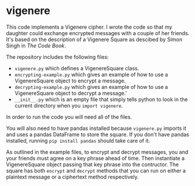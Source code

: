 # vigenere
This code implements a Vigenere cipher. I wrote the code so that my daughter could exchange encrypted messages with a couple of her friends. It's based on the description of a Vigenere Square as descibed by Simon Singh in *The Code Book*.

The repository includes the following files:
* `vigenere.py` which defines a VigenereSquare class.
* `encrypting-example.py` which gives an example of how to use a VigenereSquare object to encrypt a message.
* `decrypting-example.py` which gives an example of how to use a VigenereSquare object to decrypt a message.'
* `__init__.py` which is an empty file that simply tells python to look in the current directory when you `import vigenere`.

In order to run the code you will need all of the files.

You will also need to have pandas installed because `vigenere.py` imports it and uses a pandas DataFrame to store the square. If you don't have pandas installed, running `pip install pandas` should take care of it.

As outlined in the example files, to encrypt and decrypt messages, you and your friends must agree on a key phrase ahead of time. Then instantiate a VigenereSquare object passing that key phrase into the contructor. The square has both `encrypt` and `decrypt` methods that you can run on either a plaintext message or a ciphertext method respectively.
